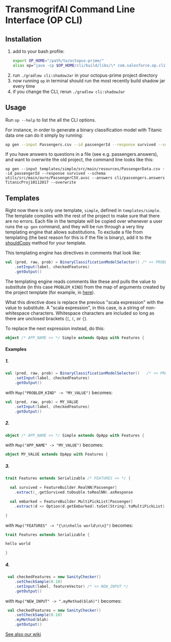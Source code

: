 # TransmogrifAI Command Line Interface (OP CLI)

## Installation

1. add to your bash profile:
    ```bash
    export OP_HOME="/path/to/octopus-prime/"
    alias op="java -cp $OP_HOME/cli/build/libs/\* com.salesforce.op.cli.CLI"
    ```
2. run `./gradlew cli:shadowJar` in your octopus-prime project directory
3. now running `op` in terminal should run the most recently build shadow jar every time
4. if you change the CLI, rerun `./gradlew cli:shadowJar`

## Usage

Run `op --help` to list the all the CLI options.

For instance, in order to generate a binary classification model with Titanic data one can do it simply by running:
```bash
op gen --input Passengers.csv --id passengerId --response survived --schema Passenger.avsc TitanicProj
```

If you have answers to questions in a file (see e.g. passengers.answers), and want to overwrite the old project,
the command line looks like this:
```
op gen --input templates/simple/src/main/resources/PassengerData.csv --id passengerId --response survived --schema utils/src/main/avro/PassengerCSV.avsc --answers cli/passengers.answers TitanicProj10112017 --overwrite
```
## Templates

Right now there is only one template, `simple`, defined in `templates/simple`.
The template compiles with the rest of the project to make sure that there are no errors.
Each file in the template will be copied over whenever a user runs the `op gen` command, and they will be run through
a very tiny templating engine that allows substitutions.
To exclude a file from templating (the best reason for this is if the file is binary), add it to the
 [shouldCopy](https://github.com/salesforce/TransmogrifAI/blob/master/cli/src/main/scala/com/salesforce/op/cli/gen/templates/SimpleTemplate.scala#L26)
 method for your template.

This templating engine has directives in comments that look like:
```scala
val (pred, raw, prob) = BinaryClassificationModelSelector() /* << PROBLEM_KIND */
    .setInput(label, checkedFeatures)
    .getOutput()
```

The templating engine reads comments like these and pulls the value to substitute (in this case `PROBLEM_KIND`)
from the map of arguments created by the project template (for example, in 
[here](https://github.com/salesforce/TransmogrifAI/blob/master/cli/src/main/scala/com/salesforce/op/cli/gen/templates/SimpleTemplate.scala#L71-L82)).

What this directive does is replace the previous "scala expression" with the value to substitute. A "scala expression", in this case,
is a string of non-whitespace characters. Whitespace characters are included so long as there are unclosed brackets (`[`, `(`, or `{`).

To replace the next expression instead, do this:

```scala
object /* APP_NAME >> */ Simple extends OpApp with Features {
```

#### Examples

##### 1.
```scala
val (pred, raw, prob) = BinaryClassificationModelSelector()   /* << PROBLEM_KIND */
    .setInput(label, checkedFeatures)
    .getOutput()
```

with `Map("PROBLEM_KIND" -> "MY_VALUE")` becomes:

```scala
val (pred, raw, prob) = MY_VALUE
    .setInput(label, checkedFeatures)
    .getOutput()
```

##### 2.
```scala
object /* APP_NAME >> */ Simple extends OpApp with Features {
```

with `Map("APP_NAME" -> "MY_VALUE")` becomes:

```scala
object MY_VALUE extends OpApp with Features {
```

##### 3.

```scala
trait Features extends Serializable /* FEATURES >> */ {

  val survived = FeatureBuilder.RealNN[Passenger]
    .extract(_.getSurvived.toDouble.toRealNN).asResponse

  val embarked = FeatureBuilder.MultiPickList[Passenger]
    .extract(d => Option(d.getEmbarked).toSet[String].toMultiPickList).asPredictor

}
```

with `Map("FEATURES" -> "{\n\nhello world\n\n}")` becomes:

```scala
trait Features extends Serializable {

hello world

}
```

##### 4.

```scala
 val checkedFeatures = new SanityChecker()
    .setCheckSample(0.10)
    .setInput(label, featureVector) /* << NEW_INPUT */
    .getOutput()
```

with `Map("NEW_INPUT" -> ".myMethod(blah)")` becomes:

```scala
 val checkedFeatures = new SanityChecker()
    .setCheckSample(0.10)
    .myMethod(blah)
    .getOutput()
```

[See also our wiki](https://github.com/salesforce/TransmogrifAI/wiki/Bootstrap-Your-First-Project)
